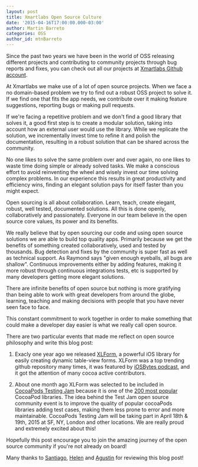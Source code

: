 ```yaml
---
layout: post
title: Xmartlabs Open Source Culture
date: '2015-04-16T17:00:00.000-03:00'
author: Martin Barreto
categories: OSS
author_id: mtnBarreto
---
```


Since the past two years we have been in the world of OSS releasing different projects and contributing to community projects through bug reports and fixes, you can check out all our projects at [Xmartlabs Github account](https://github.com/xmartlabs?utf8=%E2%9C%93&query=+only%3Asources+).

At Xmartlabs we make use of a lot of open source projects. When we face a no domain-based problem we try to find out a robust OSS project to solve it. If we find one that fits the app needs, we contribute over it making feature suggestions, reporting bugs or making pull requests.

If we're facing a repetitive problem and we don't find a good library that solves it, a good first step is to create a modular solution, taking into account how an external user would use the library. While we replicate the solution, we incrementally invest time to refine it and polish the documentation, resulting in a robust solution that can be shared across the community.

No one likes to solve the same problem over and over again, no one likes to waste time doing simple or already solved tasks. We make a conscious effort to avoid reinventing the wheel and wisely invest our time solving complex problems. In our experience this results in great productivity and efficiency wins, finding an elegant solution pays for itself faster than you might expect.

Open sourcing is all about collaboration. Learn, teach, create elegant, robust, well tested, documented solutions. All this is done openly, collaboratively and passionately. Everyone in our team believe in the open source core values, its power and its benefits.

We really believe that by open sourcing our code and using open source solutions we are able to build top quality apps. Primarily because we get the benefits of something created collaboratively, used and tested by thousands. Bug detection and fixes by the community is super fast as well as technical support. As Raymond says "given enough eyeballs, all bugs are shallow". Continuous improvements either by adding features, making it more robust through continuous integrations tests, etc is supported by many developers getting more elegant solutions.

There are infinite benefits of open source but nothing is more gratifying than being able to work with great developers from around the globe, learning, teaching and making decisions with people that you have never seen face to face.

This constant commitment to work together in order to make something that could make a developer day easier is what we really call open source.


There are two particular events that made me reflect on open source philosophy and write this blog post:

1. Exacly one year ago we released [XLForm](https://github.com/xmartlabs/XLForm), a powerful iOS library for easily creating dynamic table-view forms. XLForm was a top trending github repository many times, it was featured by [iOSBytes podcast](https://iosbytes.codeschool.com/episodes/16-episode-16-april-17-2014/stories/118-xlform), and it got the attention of many cocoa active contributors.

2. About one month ago XLForm was selected to be included in [CocoaPods Testing Jam](http://blog.cocoapods.org/Test-Jammin/) because it is one of the [200 most popular](https://github.com/CocoaPods/search.cocoapods.org/blob/master/lib/models/pod.rb#L43-L56) CocoaPod libraries. The idea behind the Test Jam open source community event is to improve the quality of popular cocoaPods libraries adding test cases, making them less prone to error and more maintainable. CocoaPods Testing Jam will be taking part in April 18th & 19th, 2015 at SF, NY, London and other locations. We are really proud and extremely excited about this!

Hopefully this post encourage you to join the amazing journey of the open source community if you're not already on board!

Many thanks to [Santiago](https://twitter.com/bryant1410), [Helen](https://github.com/HelOlhausen) and [Agustin](https://twitter.com/awstinh) for reviewing this blog post!
